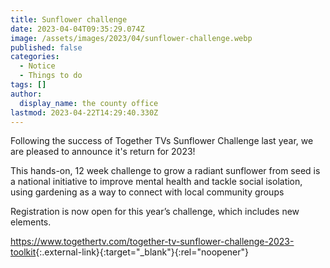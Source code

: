 ```yaml
---
title: Sunflower challenge
date: 2023-04-04T09:35:29.074Z
image: /assets/images/2023/04/sunflower-challenge.webp
published: false
categories:
  - Notice
  - Things to do
tags: []
author:
  display_name: the county office
lastmod: 2023-04-22T14:29:40.330Z
---
```

Following the success of Together TVs Sunflower Challenge last year, we are pleased to announce it's return for 2023!  

This hands-on, 12 week challenge to grow a radiant sunflower from seed is a national initiative to improve mental health and tackle social isolation, using gardening as a way to connect with local community groups

Registration is now open for this year’s challenge, which includes new elements.

<https://www.togethertv.com/together-tv-sunflower-challenge-2023-toolkit>{:.external-link}{:target="_blank"}{:rel="noopener"}

